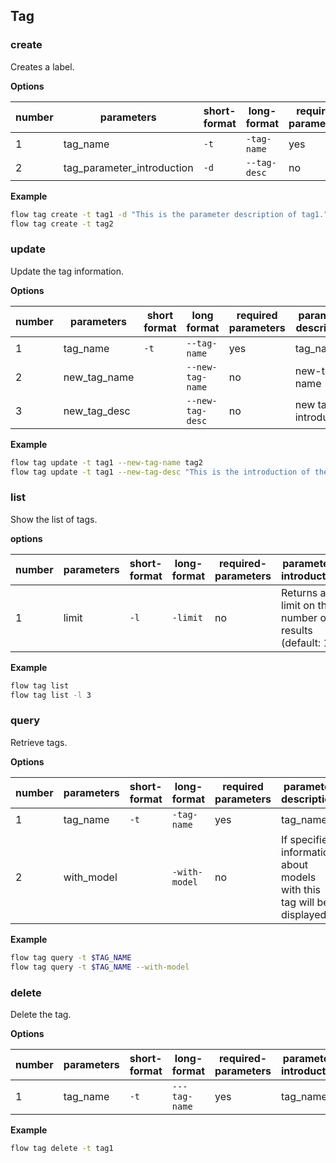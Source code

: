 ## Tag

### create

Creates a label.

**Options**

| number | parameters | short-format | long-format | required parameters | parameter description |
| ---- | ------------ | ------ | ------------ | -------- | -------- |
| 1 | tag_name | `-t` | `-tag-name` | yes | tag_name |
| 2 | tag_parameter_introduction | `-d` | `--tag-desc` | no | tag_introduction |

**Example**

``` bash
flow tag create -t tag1 -d "This is the parameter description of tag1."
flow tag create -t tag2
```

### update

Update the tag information.

**Options**

| number | parameters | short format | long format | required parameters | parameter description |
| ---- | ------------ | ------ | ---------------- | -------- | ---------- |
| 1 | tag_name | `-t` | `--tag-name` | yes | tag_name |
| 2 | new_tag_name | | `--new-tag-name` | no | new-tag-name |
| 3 | new_tag_desc | | `--new-tag-desc` | no | new tag introduction |

**Example**

``` bash
flow tag update -t tag1 --new-tag-name tag2
flow tag update -t tag1 --new-tag-desc "This is the introduction of the new parameter."
```

### list

Show the list of tags.

**options**

| number | parameters | short-format | long-format | required-parameters | parameter-introduction |
| ---- | ----- | ------ | --------- | -------- | ---------------------------- |
| 1 | limit | `-l` | `-limit` | no | Returns a limit on the number of results (default: 10) |

**Example**

``` bash
flow tag list
flow tag list -l 3
```

### query

Retrieve tags.

**Options**

| number | parameters | short-format | long-format | required parameters | parameter description |
| ---- | ---------- | ------ | -------------- | -------- | -------------------------------------- |
| 1 | tag_name | `-t` | `-tag-name` | yes | tag_name |
| 2 | with_model | | `-with-model` | no | If specified, information about models with this tag will be displayed |

**Example**

``` bash
flow tag query -t $TAG_NAME
flow tag query -t $TAG_NAME --with-model
```

### delete

Delete the tag.

**Options**

| number | parameters | short-format | long-format | required-parameters | parameters introduction |
| ---- | -------- | ------ | ------------ | -------- | --------
| 1 | tag_name | `-t` | `---tag-name` | yes | tag_name |

**Example**

``` bash
flow tag delete -t tag1
```
